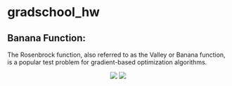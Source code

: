 # gradschool_hw

## Banana Function:

The Rosenbrock function, also referred to as the Valley or Banana function, is a popular test problem for gradient-based optimization algorithms.

<p align="center">
  <img src="https://www.sfu.ca/~ssurjano/rosen2.png" />
  <img src="https://upload.wikimedia.org/wikipedia/commons/thumb/3/32/Rosenbrock_function.svg/1920px-Rosenbrock_function.svg.png" />
</p>
